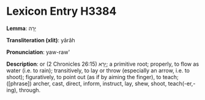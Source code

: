 # Lexicon Entry H3384

**Lemma**: יָרָה

**Transliteration (xlit)**: yârâh

**Pronunciation**: yaw-raw'

**Description**:
or (2 Chronicles 26:15) יָרָא; a primitive root; properly, to flow as water (i.e. to rain); transitively, to lay or throw (especially an arrow, i.e. to shoot); figuratively, to point out (as if by aiming the finger), to teach; ([phrase]) archer, cast, direct, inform, instruct, lay, shew, shoot, teach(-er,-ing), through.
